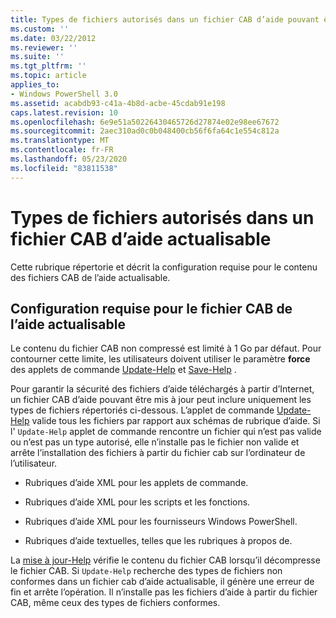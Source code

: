 ```yaml
---
title: Types de fichiers autorisés dans un fichier CAB d’aide pouvant être mis à jour | Microsoft Docs
ms.custom: ''
ms.date: 03/22/2012
ms.reviewer: ''
ms.suite: ''
ms.tgt_pltfrm: ''
ms.topic: article
applies_to:
- Windows PowerShell 3.0
ms.assetid: acabdb93-c41a-4b8d-acbe-45cdab91e198
caps.latest.revision: 10
ms.openlocfilehash: 6e9e51a50226430465726d27874e02e98ee67672
ms.sourcegitcommit: 2aec310ad0c0b048400cb56f6fa64c1e554c812a
ms.translationtype: MT
ms.contentlocale: fr-FR
ms.lasthandoff: 05/23/2020
ms.locfileid: "83811538"
---
```

# <a name="file-types-permitted-in-an-updatable-help-cab-file"></a>Types de fichiers autorisés dans un fichier CAB d’aide actualisable

Cette rubrique répertorie et décrit la configuration requise pour le contenu des fichiers CAB de l’aide actualisable.

## <a name="updatable-help-cab-file-requirements"></a>Configuration requise pour le fichier CAB de l’aide actualisable

Le contenu du fichier CAB non compressé est limité à 1 Go par défaut. Pour contourner cette limite, les utilisateurs doivent utiliser le paramètre **force** des applets de commande [Update-Help](/powershell/module/Microsoft.PowerShell.Core/Update-Help) et [Save-Help](/powershell/module/Microsoft.PowerShell.Core/Save-Help) .

Pour garantir la sécurité des fichiers d’aide téléchargés à partir d’Internet, un fichier CAB d’aide pouvant être mis à jour peut inclure uniquement les types de fichiers répertoriés ci-dessous. L’applet de commande [Update-Help](/powershell/module/Microsoft.PowerShell.Core/Update-Help) valide tous les fichiers par rapport aux schémas de rubrique d’aide. Si l' `Update-Help` applet de commande rencontre un fichier qui n’est pas valide ou n’est pas un type autorisé, elle n’installe pas le fichier non valide et arrête l’installation des fichiers à partir du fichier cab sur l’ordinateur de l’utilisateur.

- Rubriques d’aide XML pour les applets de commande.

- Rubriques d’aide XML pour les scripts et les fonctions.

- Rubriques d’aide XML pour les fournisseurs Windows PowerShell.

- Rubriques d’aide textuelles, telles que les rubriques à propos de.

La [mise à jour-Help](/powershell/module/Microsoft.PowerShell.Core/Update-Help) vérifie le contenu du fichier CAB lorsqu’il décompresse le fichier CAB. Si `Update-Help` recherche des types de fichiers non conformes dans un fichier cab d’aide actualisable, il génère une erreur de fin et arrête l’opération. Il n’installe pas les fichiers d’aide à partir du fichier CAB, même ceux des types de fichiers conformes.
